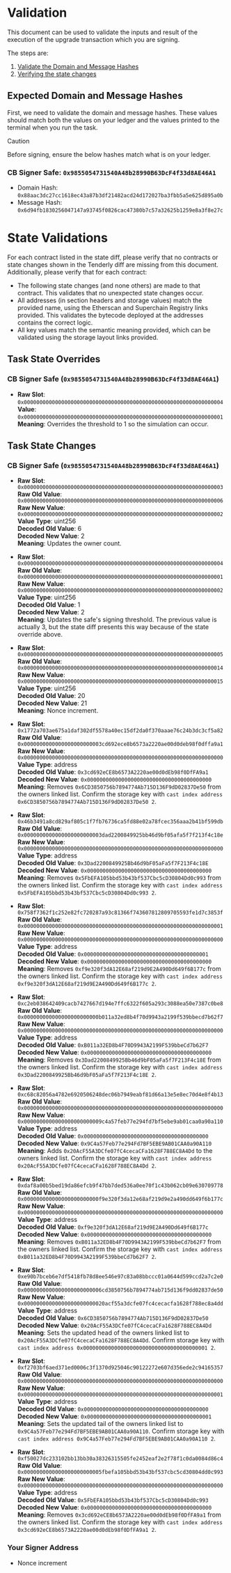 # Validation

This document can be used to validate the inputs and result of the execution of the upgrade transaction which you are signing.

The steps are:

1. [Validate the Domain and Message Hashes](#expected-domain-and-message-hashes)
2. [Verifying the state changes](#state-changes)

## Expected Domain and Message Hashes

First, we need to validate the domain and message hashes. These values should match both the values on your ledger and the values printed to the terminal when you run the task.

> [!CAUTION]
>
> Before signing, ensure the below hashes match what is on your ledger.
>
> ### CB Signer Safe: `0x9855054731540A48b28990B63DcF4f33d8AE46A1`
>
> - Domain Hash: `0x88aac3dc27cc1618ec43a87b3df21482acd24d172027ba3fbb5a5e625d895a0b`
> - Message Hash: `0x6d94fb1830256047147a93745f0826cac47380b7c57a32625b1259e8a3f8e27c`

# State Validations

For each contract listed in the state diff, please verify that no contracts or state changes shown in the Tenderly diff are missing from this document. Additionally, please verify that for each contract:

- The following state changes (and none others) are made to that contract. This validates that no unexpected state changes occur.
- All addresses (in section headers and storage values) match the provided name, using the Etherscan and Superchain Registry links provided. This validates the bytecode deployed at the addresses contains the correct logic.
- All key values match the semantic meaning provided, which can be validated using the storage layout links provided.

## Task State Overrides

### CB Signer Safe (`0x9855054731540A48b28990B63DcF4f33d8AE46A1`)

- **Raw Slot**: `0x0000000000000000000000000000000000000000000000000000000000000004`
  **Value**: `0x0000000000000000000000000000000000000000000000000000000000000001`
  **Meaning**: Overrides the threshold to 1 so the simulation can occur.

## Task State Changes

### CB Signer Safe (`0x9855054731540A48b28990B63DcF4f33d8AE46A1`)

- **Raw Slot**: `0x0000000000000000000000000000000000000000000000000000000000000003` \
  **Raw Old Value**: `0x0000000000000000000000000000000000000000000000000000000000000006` \
  **Raw New Value**: `0x0000000000000000000000000000000000000000000000000000000000000002` \
  **Value Type**: uint256 \
  **Decoded Old Value**: 6 \
  **Decoded New Value**: 2 \
  **Meaning**: Updates the owner count.

- **Raw Slot**: `0x0000000000000000000000000000000000000000000000000000000000000004` \
  **Raw Old Value**: `0x0000000000000000000000000000000000000000000000000000000000000001` \
  **Raw New Value**: `0x0000000000000000000000000000000000000000000000000000000000000002` \
  **Value Type**: uint256 \
  **Decoded Old Value**: 1 \
  **Decoded New Value**: 2 \
  **Meaning**: Updates the safe's signing threshold. The previous value is actually 3, but the state diff presents this way because of the state override above.

- **Raw Slot**: `0x0000000000000000000000000000000000000000000000000000000000000005` \
  **Raw Old Value**: `0x0000000000000000000000000000000000000000000000000000000000000014` \
  **Raw New Value**: `0x0000000000000000000000000000000000000000000000000000000000000015` \
  **Value Type**: uint256 \
  **Decoded Old Value**: 20 \
  **Decoded New Value**: 21 \
  **Meaning**: Nonce increment.

- **Raw Slot**: `0x1772a703ae675a1daf302df5578a40ec15df2da0f370aaae76c24b3dc3cf5a82` \
  **Raw Old Value**: `0x0000000000000000000000003cd692ece8b6573a2220ae00d0deb98f0dffa9a1` \
  **Raw New Value**: `0x0000000000000000000000000000000000000000000000000000000000000000` \
  **Value Type**: address \
  **Decoded Old Value**: `0x3cd692eCE8b6573A2220ae00d0dEb98f0DfFA9a1` \
  **Decoded New Value**: `0x0000000000000000000000000000000000000000` \
  **Meaning**: Removes `0x6CD3850756b7894774Ab715D136F9dD02837De50` from the owners linked list. Confirm the storage key with `cast index address 0x6CD3850756b7894774Ab715D136F9dD02837De50 2`.

- **Raw Slot**: `0x46b3491a8cd829af805c1f7fb76736ca5fd88e02a78fcec356aaa2b41bf599db` \
  **Raw Old Value**: `0x0000000000000000000000003dad2200849925bb46d9bf05afa5f7f213f4c18e` \
  **Raw New Value**: `0x0000000000000000000000000000000000000000000000000000000000000000` \
  **Value Type**: address \
  **Decoded Old Value**: `0x3Dad2200849925Bb46d9bF05aFa5f7F213F4c18E` \
  **Decoded New Value**: `0x0000000000000000000000000000000000000000` \
  **Meaning**: Removes `0x5FbEFA105bbd53b43bf537Cbc5cD30804Dd0c993` from the owners linked list. Confirm the storage key with `cast index address 0x5FbEFA105bbd53b43bf537Cbc5cD30804Dd0c993 2`.

- **Raw Slot**: `0x758f7362f1c252e82fc720287a93c81366f743607812809705593fe1d7c3853f` \
  **Raw Old Value**: `0x0000000000000000000000000000000000000000000000000000000000000001` \
  **Raw New Value**: `0x0000000000000000000000000000000000000000000000000000000000000000` \
  **Value Type**: address \
  **Decoded Old Value**: `0x0000000000000000000000000000000000000001` \
  **Decoded New Value**: `0x0000000000000000000000000000000000000000` \
  **Meaning**: Removes `0xf9e320f3dA12E68af219d9E2A490Dd649f6B177c` from the owners linked list. Confirm the storage key with `cast index address 0xf9e320f3dA12E68af219d9E2A490Dd649f6B177c 2`.

- **Raw Slot**: `0xc2eb038642409cacb7427667d194e7ffc6322f605a293c3088ea50e7387c0be8` \
  **Raw Old Value**: `0x000000000000000000000000b011a32ed8b4f70d9943a2199f539bbecd7b62f7` \
  **Raw New Value**: `0x0000000000000000000000000000000000000000000000000000000000000000` \
  **Value Type**: address \
  **Decoded Old Value**: `0xB011a32ED8b4F70D9943A2199F539bbeCd7b62F7` \
  **Decoded New Value**: `0x0000000000000000000000000000000000000000` \
  **Meaning**: Removes `0x3Dad2200849925Bb46d9bF05aFa5f7F213F4c18E` from the owners linked list. Confirm the storage key with `cast index address 0x3Dad2200849925Bb46d9bF05aFa5f7F213F4c18E 2`.

- **Raw Slot**: `0xc68c82056a4782e6920506248dec06b7949eabf81d66a13e5e8ec70d4e8f4b13` \
  **Raw Old Value**: `0x0000000000000000000000000000000000000000000000000000000000000000` \
  **Raw New Value**: `0x0000000000000000000000009c4a57feb77e294fd7bf5ebe9ab01caa0a90a110` \
  **Value Type**: address \
  **Decoded Old Value**: `0x0000000000000000000000000000000000000000` \
  **Decoded New Value**: `0x9C4a57Feb77e294Fd7BF5EBE9AB01CAA0a90A110` \
  **Meaning**: Adds `0x20AcF55A3DCfe07fC4cecaCFa1628F788EC8A4Dd` to the owners linked list. Confirm the storage key with `cast index address 0x20AcF55A3DCfe07fC4cecaCFa1628F788EC8A4Dd 2`.

- **Raw Slot**: `0xdaf8a00b5bed19da86efcb9f47bb7ded536a0ee70f1c43b062cb09e630709778` \
  **Raw Old Value**: `0x000000000000000000000000f9e320f3da12e68af219d9e2a490dd649f6b177c` \
  **Raw New Value**: `0x0000000000000000000000000000000000000000000000000000000000000000` \
  **Value Type**: address \
  **Decoded Old Value**: `0xf9e320f3dA12E68af219d9E2A490Dd649f6B177c` \
  **Decoded New Value**: `0x0000000000000000000000000000000000000000` \
  **Meaning**: Removes `0xB011a32ED8b4F70D9943A2199F539bbeCd7b62F7` from the owners linked list. Confirm the storage key with `cast index address 0xB011a32ED8b4F70D9943A2199F539bbeCd7b62F7 2`.

- **Raw Slot**: `0xe90b7bceb6e7df5418fb78d8ee546e97c83a08bbccc01a0644d599ccd2a7c2e0` \
  **Raw Old Value**: `0x0000000000000000000000006cd3850756b7894774ab715d136f9dd02837de50` \
  **Raw New Value**: `0x00000000000000000000000020acf55a3dcfe07fc4cecacfa1628f788ec8a4dd` \
  **Value Type**: address \
  **Decoded Old Value**: `0x6CD3850756b7894774Ab715D136F9dD02837De50` \
  **Decoded New Value**: `0x20AcF55A3DCfe07fC4cecaCFa1628F788EC8A4Dd` \
  **Meaning**: Sets the updated head of the owners linked list to `0x20AcF55A3DCfe07fC4cecaCFa1628F788EC8A4Dd`. Confirm storage key with `cast index address 0x0000000000000000000000000000000000000001 2`.

- **Raw Slot**: `0xf2703bf6aed371ed0006c3f1370d925046c90122272e607d356ede2c94165357` \
  **Raw Old Value**: `0x0000000000000000000000000000000000000000000000000000000000000000` \
  **Raw New Value**: `0x0000000000000000000000000000000000000000000000000000000000000001` \
  **Value Type**: address \
  **Decoded Old Value**: `0x0000000000000000000000000000000000000000` \
  **Decoded New Value**: `0x0000000000000000000000000000000000000001` \
  **Meaning**: Sets the updated tail of the owners linked list to `0x9C4a57Feb77e294Fd7BF5EBE9AB01CAA0a90A110`. Confirm storage key with `cast index address 0x9C4a57Feb77e294Fd7BF5EBE9AB01CAA0a90A110 2`.

- **Raw Slot**: `0xf50027dc233102bb13bb30a38326315505fe2452eaf2e2f78f1c0da0084d86c4` \
  **Raw Old Value**: `0x0000000000000000000000005fbefa105bbd53b43bf537cbc5cd30804dd0c993` \
  **Raw New Value**: `0x0000000000000000000000000000000000000000000000000000000000000000` \
  **Value Type**: address \
  **Decoded Old Value**: `0x5FbEFA105bbd53b43bf537Cbc5cD30804Dd0c993` \
  **Decoded New Value**: `0x0000000000000000000000000000000000000000` \
  **Meaning**: Removes `0x3cd692eCE8b6573A2220ae00d0dEb98f0DfFA9a1` from the owners linked list. Confirm the storage key with `cast index address 0x3cd692eCE8b6573A2220ae00d0dEb98f0DfFA9a1 2`.

### Your Signer Address

- Nonce increment
